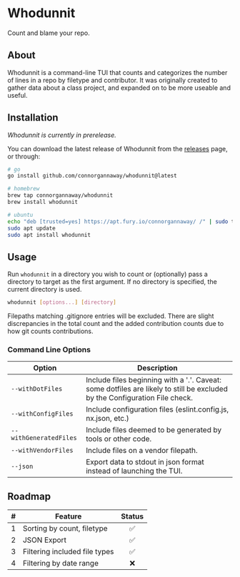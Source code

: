 # Whodunnit

Count and blame your repo.

## About

Whodunnit is a command-line TUI that counts and categorizes the number of lines in a repo by filetype and contributor. It was originally created to gather data about a class project, and expanded on to be more useable and useful.

## Installation

_Whodunnit is currently in prerelease._

You can download the latest release of Whodunnit from the [releases](https://github.com/connorgannaway/whodunnit/releases) page, or through:

```bash
# go
go install github.com/connorgannaway/whodunnit@latest

# homebrew
brew tap connorgannaway/whodunnit
brew install whodunnit

# ubuntu
echo "deb [trusted=yes] https://apt.fury.io/connorgannaway/ /" | sudo tee /etc/apt/sources.list.d/fury-connorgannaway.list > /dev/null
sudo apt update
sudo apt install whodunnit
```

## Usage

Run `whodunnit` in a directory you wish to count or (optionally) pass a directory to target as the first argument. If no directory is specified, the current directory is used.

```bash
whodunnit [options...] [directory]
```

Filepaths matching .gitignore entries will be excluded. There are slight discrepancies in the total count and the added contribution counts due to how git counts contributions.

### Command Line Options

| Option                 | Description                                                                                                                |
| ---------------------- | -------------------------------------------------------------------------------------------------------------------------- |
| `--withDotFiles`       | Include files beginning with a '.'. Caveat: some dotfiles are likely to still be excluded by the Configuration File check. |
| `--withConfigFiles`    | Include configuration files (eslint.config.js, nx.json, etc.)                                                              |
| `--withGeneratedFiles` | Include files deemed to be generated by tools or other code.                                                               |
| `--withVendorFiles`    | Include files on a vendor filepath.                                                                                        |
| `--json`               | Export data to stdout in json format instead of launching the TUI.                                                         |

## Roadmap

|  #  | Feature                       | Status |
| :-: | ----------------------------- | :----: |
|  1  | Sorting by count, filetype    |   ✅   |
|  2  | JSON Export                   |   ✅   |
|  3  | Filtering included file types |   ✅   |
|  4  | Filtering by date range       |   ❌   |

